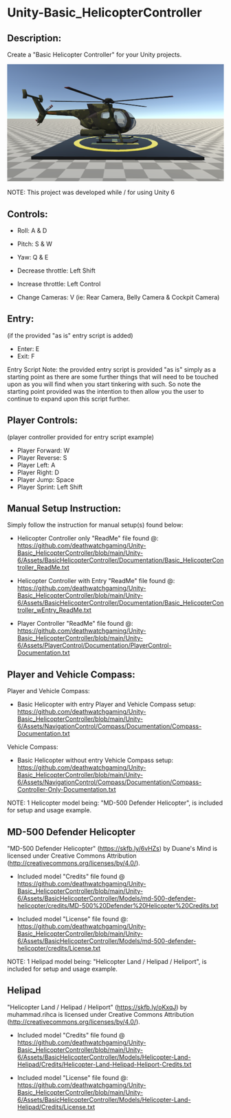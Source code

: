 # Unity-Basic_HelicopterController
Description:
------------

Create a "Basic Helicopter Controller" for your Unity projects.

![Preview](https://raw.githubusercontent.com/deathwatchgaming/Unity-Basic_HelicopterController/refs/heads/main/Previews/Helicopter-SideView1.png)

NOTE: This project was developed while / for using Unity 6

Controls: 
---------

* Roll: A & D
* Pitch: S & W
* Yaw:  Q & E

* Decrease throttle: Left Shift
* Increase throttle: Left Control

* Change Cameras: V (ie: Rear Camera, Belly Camera & Cockpit Camera)


Entry:
------
 (if the provided "as is" entry script is added)

* Enter: E
* Exit: F


Entry Script Note: the provided entry script is provided "as is" simply as a
starting point as there are some further things that will need to be touched
upon as you will find when you start tinkering with such. So note the
starting point provided was the intention to then allow you the user to
continue to expand upon this script further.


Player Controls:
----------------
 (player controller provided for entry script example)

* Player Forward:   W
* Player Reverse:   S
* Player Left:      A
* Player Right:     D
* Player Jump:      Space
* Player Sprint:    Left Shift


Manual Setup Instruction:
-------------------------

Simply follow the instruction for manual setup(s) found below:

* Helicopter Controller only "ReadMe" file found @: https://github.com/deathwatchgaming/Unity-Basic_HelicopterController/blob/main/Unity-6/Assets/BasicHelicopterController/Documentation/Basic_HelicopterController_ReadMe.txt 


* Helicopter Controller with Entry "ReadMe" file found @: https://github.com/deathwatchgaming/Unity-Basic_HelicopterController/blob/main/Unity-6/Assets/BasicHelicopterController/Documentation/Basic_HelicopterController_wEntry_ReadMe.txt 


* Player Controller "ReadMe" file found @: https://github.com/deathwatchgaming/Unity-Basic_HelicopterController/blob/main/Unity-6/Assets/PlayerControl/Documentation/PlayerControl-Documentation.txt



Player and Vehicle Compass:
----------------------------

Player and Vehicle Compass:

* Basic Helicopter with entry Player and Vehicle Compass setup: https://github.com/deathwatchgaming/Unity-Basic_HelicopterController/blob/main/Unity-6/Assets/NavigationControl/Compass/Documentation/Compass-Documentation.txt

Vehicle Compass:

* Basic Helicopter without entry Vehicle Compass setup: https://github.com/deathwatchgaming/Unity-Basic_HelicopterController/blob/main/Unity-6/Assets/NavigationControl/Compass/Documentation/Compass-Controller-Only-Documentation.txt


 NOTE: 1 Helicopter model being: "MD-500 Defender Helicopter", is included for setup and usage example.

 MD-500 Defender Helicopter
--------------------------

 "MD-500 Defender Helicopter" (https://skfb.ly/6vHZs) by Duane's Mind is licensed under Creative Commons Attribution (http://creativecommons.org/licenses/by/4.0/).

* Included model "Credits" file found @ https://github.com/deathwatchgaming/Unity-Basic_HelicopterController/blob/main/Unity-6/Assets/BasicHelicopterController/Models/md-500-defender-helicopter/credits/MD-500%20Defender%20Helicopter%20Credits.txt

* Included model "License" file found @: https://github.com/deathwatchgaming/Unity-Basic_HelicopterController/blob/main/Unity-6/Assets/BasicHelicopterController/Models/md-500-defender-helicopter/credits/License.txt


 NOTE: 1 Helipad model being: "Helicopter Land / Helipad / Heliport", is included for setup and usage example.

 Helipad
--------------------------

 "Helicopter Land / Helipad / Heliport" (https://skfb.ly/oKxqJ) by muhammad.rihca is licensed under Creative Commons Attribution (http://creativecommons.org/licenses/by/4.0/). 

* Included model "Credits" file found @ https://github.com/deathwatchgaming/Unity-Basic_HelicopterController/blob/main/Unity-6/Assets/BasicHelicopterController/Models/Helicopter-Land-Helipad/Credits/Helicopter-Land-Helipad-Heliport-Credits.txt

* Included model "License" file found @: https://github.com/deathwatchgaming/Unity-Basic_HelicopterController/blob/main/Unity-6/Assets/BasicHelicopterController/Models/Helicopter-Land-Helipad/Credits/License.txt

